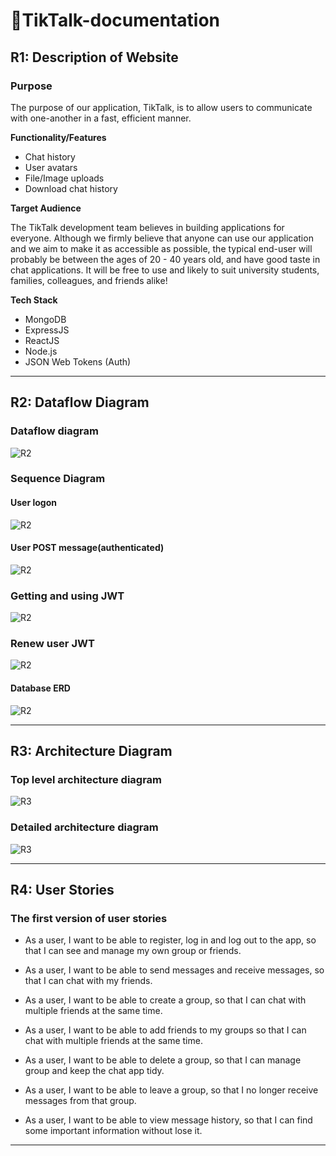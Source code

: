# 💬TikTalk-documentation

## R1: Description of Website

### Purpose

The purpose of our application, TikTalk, is to allow users to communicate with one-another in a fast, efficient manner.

**Functionality/Features**

- Chat history
- User avatars
- File/Image uploads
- Download chat history

**Target Audience**

The TikTalk development team believes in building applications for everyone. Although we firmly believe that anyone can use our application and we aim to make it as accessible as possible, the typical end-user will probably be between the ages of 20 - 40 years old, and have good taste in chat applications. It will be free to use and likely to suit university students, families, colleagues, and friends alike!

**Tech Stack**

- MongoDB
- ExpressJS
- ReactJS
- Node.js
- JSON Web Tokens (Auth)

---

## R2: Dataflow Diagram

### Dataflow diagram

![R2](docs/diagrams/Dataflow%20diagram.png)

### Sequence Diagram

#### User logon

![R2](docs/diagrams/client%20logon-%20sequence%20diagrams%20.png)

#### User POST message(authenticated)

![R2](docs/diagrams/%20client%20create%20a%20message-%20sequence%20diagrams.png)

### Getting and using JWT

![R2](docs/diagrams/getting%20and%20using%20an%20Application%20access%20token.png)

### Renew user JWT

![R2](docs/diagrams/Refresh%20Tokens.png)

#### Database ERD

![R2](docs/diagrams/ERD.png)

---

## R3: Architecture Diagram

### Top level architecture diagram

![R3](docs/diagrams/Top%20level%20architecture%20diagram.png)

### Detailed architecture diagram

![R3](docs/diagrams/Detailed%20architecture%20diagram.png)

---

## R4: User Stories

### The first version of user stories

- As a user, I want to be able to register, log in and log out to the app, so that I can see and manage my own group or friends.

- As a user, I want to be able to send messages and receive messages, so that I can chat with my friends.

- As a user, I want to be able to create a group, so that I can chat with multiple friends at the same time.

- As a user, I want to be able to add friends to my groups so that I can chat with multiple friends at the same time.

- As a user, I want to be able to delete a group, so that I can manage group and keep the chat app tidy.

- As a user, I want to be able to leave a group, so that I no longer receive messages from that group.

- As a user, I want to be able to view message history, so that I can find some important information without lose it.

---